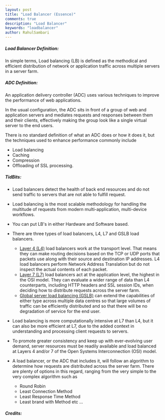 ```yaml
---
layout: post
title: "Load Balancer (Essence)"
comments: true
description: "Load Balancer"
keywords: "loadbalancer"
author: RahulSambari
---
```


##### Load Balancer Definition:
In simple terms, Load balancing (LB) is defined as the methodical and efficient distribution of network or application traffic across multiple servers in a server farm.

##### ADC Definition:
An application delivery controller (ADC) uses various techniques to improve the performance of web applications.<br>

In the usual configuration, the ADC sits in front of a group of web and application servers and mediates requests and responses between them and their clients, effectively making the group look like a single virtual server to the end users.<br>

There is no standard definition of what an ADC does or how it does it, but the techniques used to enhance performance commonly include
- Load balancing 
- Caching
- Compression
- Offloading of SSL processing.


##### TidBits:
- Load balancers detect the health of back end resources and do not send traffic to servers that are not able to fulfill request.
- Load balancing is the most scalable methodology for handling the multitude of requests from modern multi-application, multi-device workflows.
- You can put LB's in either Hardware and Software based.
- There are three types of load balancers, L4, L7 and GSLB load balancers.
  - <u>Layer 4 (L4)</u> load balancers work at the transport level. That means they can make routing decisions based on the TCP or UDP ports that packets use along with their source and destination IP addresses. L4 load balancers perform Network Address Translation but do not inspect the actual contents of each packet.
  - <u>Layer 7 (L7)</u> load balancers act at the application level, the highest in the OSI model. They can evaluate a wider range of data than L4 counterparts, including HTTP headers and SSL session IDs, when deciding how to distribute requests across the server farm.
  - <u>Global server load balancing (GSLB)</u> can extend the capabilities of either type across multiple data centres so that large volumes of traffic can be efficiently distributed and so that there will be no degradation of service for the end user.

- Load balancing is more computationally intensive at L7 than L4, but it can also be more efficient at L7, due to the added context in understanding and processing client requests to servers.
- To promote greater consistency and keep up with ever-evolving user demand, server resources must be readily available and load balanced at Layers 4 and/or 7 of the Open Systems Interconnection (OSI) model.
- A load balancer, or the ADC that includes it, will follow an algorithm to determine how requests are distributed across the server farm. There are plenty of options in this regard, ranging from the very simple to the very complex algorithm such as 
	- Round Robin
	- Least Connection Method
	- Least Response Time Method
	- Least brand with Method etc …

##### Credits:

